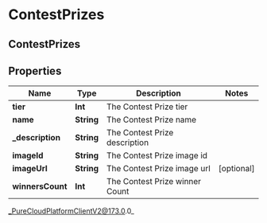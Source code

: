 # ContestPrizes

## ContestPrizes

## Properties

|Name | Type | Description | Notes|
|------------ | ------------- | ------------- | -------------|
| **tier** | **Int** | The Contest Prize tier | |
| **name** | **String** | The Contest Prize name | |
| **_description** | **String** | The Contest Prize description | |
| **imageId** | **String** | The Contest Prize image id | |
| **imageUrl** | **String** | The Contest Prize image url | [optional] |
| **winnersCount** | **Int** | The Contest Prize winner Count | |



_PureCloudPlatformClientV2@173.0.0_
